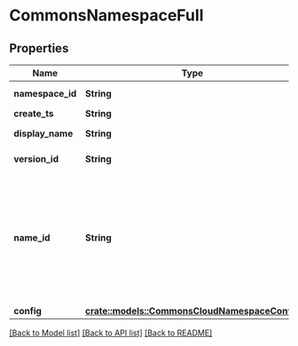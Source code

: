 # CommonsNamespaceFull

## Properties

Name | Type | Description | Notes
------------ | ------------- | ------------- | -------------
**namespace_id** | **String** | A universally unique identifier. | 
**create_ts** | **String** | RFC3339 timestamp. | 
**display_name** | **String** | Represent a resource's readable display name. | 
**version_id** | **String** | A universally unique identifier. | 
**name_id** | **String** | A human readable short identifier used to references resources. Different than a `rivet.common#Uuid` because this is intended to be human readable. Different than `rivet.common#DisplayName` because this should not include special characters and be short. | 
**config** | [**crate::models::CommonsCloudNamespaceConfig**](CommonsCloudNamespaceConfig.md) |  | 

[[Back to Model list]](../README.md#documentation-for-models) [[Back to API list]](../README.md#documentation-for-api-endpoints) [[Back to README]](../README.md)


